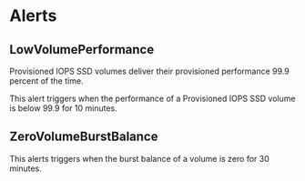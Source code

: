 # Alerts
## LowVolumePerformance
Provisioned IOPS SSD volumes deliver their provisioned performance 99.9 percent of the time.

This alert triggers when the performance of a Provisioned IOPS SSD volume is below 99.9 for 10 minutes.

## ZeroVolumeBurstBalance
This alerts triggers when the burst balance of a volume is zero for 30 minutes.
